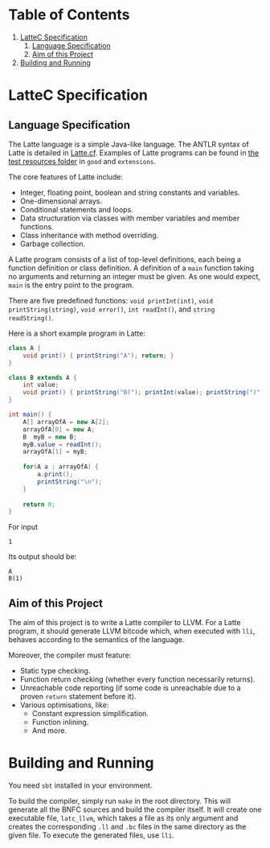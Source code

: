 # Table of Contents

1. [LatteC Specification](#lattec-specification)
   1. [Language Specification](#language-specification)
   2. [Aim of this Project](#aim-of-this-project)
2. [Building and Running](#building-and-running)

# LatteC Specification

## Language Specification

The Latte language is a simple Java-like language. The ANTLR syntax of Latte is detailed in [Latte.cf](src/main/resources/Latte.g4). Examples of Latte programs can be found in [the test resources folder](src/test/resources) in `good` and `extensions`.

The core features of Latte include:
- Integer, floating point, boolean and string constants and variables.
- One-dimensional arrays.
- Conditional statements and loops.
- Data structuration via classes with member variables and member functions.
- Class inheritance with method overriding.
- Garbage collection.

A Latte program consists of a list of top-level definitions, each being a function definition or class definition. A definition of a `main` function taking no arguments and returning an integer must be given. As one would expect, `main` is the entry point to the program.

There are five predefined functions: `void printInt(int)`, `void printString(string)`, `void error()`, `int readInt()`, and `string readString()`.

Here is a short example program in Latte:
```java
class A {
    void print() { printString("A"); return; }
}

class B extends A {
    int value;
    void print() { printString("B("); printInt(value); printString(")"); return; }
}

int main() {
    A[] arrayOfA = new A[2];
    arrayOfA[0] = new A;
    B  myB = new B;
    myB.value = readInt();
    arrayOfA[1] = myB;
    
    for(A a : arrayOfA) {
        a.print();
        printString("\n");
    }
    
    return 0;
}
```

For input
```
1
```

Its output should be:
```
A
B(1)
```

## Aim of this Project

The aim of this project is to write a Latte compiler to LLVM. For a Latte program, it should generate LLVM bitcode which, when executed with `lli`, behaves according to the semantics of the language.

Moreover, the compiler must feature:
- Static type checking.
- Function return checking (whether every function necessarily returns).
- Unreachable code reporting (if some code is unreachable due to a proven `return` statement before it).
- Various optimisations, like:
   - Constant expression simplification.
   - Function inlining.
   - And more.

# Building and Running

You need `sbt` installed in your environment.

To build the compiler, simply run `make` in the root directory. This will generate all the BNFC sources and build the compiler itself. It will create one executable file, `latc_llvm`, which takes a file as its only argument and creates the corresponding `.ll` and `.bc` files in the same directory as the given file. To execute the generated files, use `lli`.
